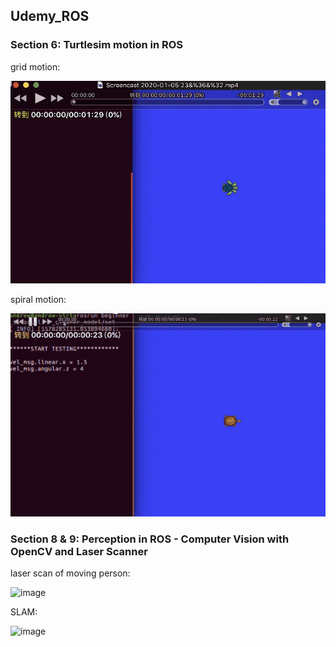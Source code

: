 ## Udemy_ROS

### Section 6: Turtlesim motion in ROS

grid motion:

![image](https://github.com/seanxu889/Udemy_ROS/blob/master/6_Motion/gridClean.gif)

spiral motion:

![image](https://github.com/seanxu889/Udemy_ROS/blob/master/6_Motion/spiralClean.gif)

### Section 8 & 9: Perception in ROS - Computer Vision with OpenCV and Laser Scanner

laser scan of moving person:

![image](https://github.com/seanxu889/Udemy_ROS/blob/master/9_Perception_laser_scanner/laserscanner.gif)

SLAM:

![image](https://github.com/seanxu889/Udemy_ROS/blob/master/10_SLAM/SLAM.gif)
